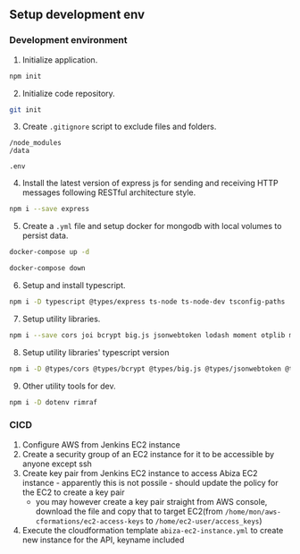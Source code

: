 ## Setup development env
### Development environment
1. Initialize application.
```bash
npm init
```

2. Initialize code repository.
```bash
git init
```

3. Create `.gitignore` script to exclude files and folders.
```
/node_modules
/data

.env
```

4. Install the latest version of express js for sending and receiving HTTP messages following RESTful architecture style.
```bash
npm i --save express
```

5. Create a `.yml` file and setup docker for mongodb with local volumes to persist data.
```bash
docker-compose up -d

docker-compose down
```

6. Setup and install typescript.
```bash
npm i -D typescript @types/express ts-node ts-node-dev tsconfig-paths
```

7. Setup utility libraries.
```bash
npm i --save cors joi bcrypt big.js jsonwebtoken lodash moment otplib mongoose
```

8. Setup utility libraries' typescript version
```bash
npm i -D @types/cors @types/bcrypt @types/big.js @types/jsonwebtoken @types/lodash
```

9. Other utility tools for dev.
```bash
npm i -D dotenv rimraf
```

### CICD
1. Configure AWS from Jenkins EC2 instance
2. Create a security group of an EC2 instance for it to be accessible by anyone except ssh
3. Create key pair from Jenkins EC2 instance to access Abiza EC2 instance - apparently this is not possile - should update the policy for the EC2 to create a key pair
    - you may however create a key pair straight from AWS console, download the file and copy that to target EC2(from `/home/mon/aws-cformations/ec2-access-keys` to `/home/ec2-user/access_keys`)
4. Execute the cloudformation template `abiza-ec2-instance.yml` to create new instance for the API, keyname included